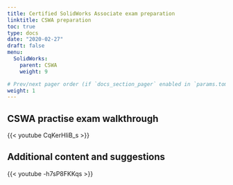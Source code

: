 ```yaml
---
title: Certified SolidWorks Associate exam preparation
linktitle: CSWA preparation
toc: true
type: docs
date: "2020-02-27"
draft: false
menu:
  SolidWorks:
    parent: CSWA
    weight: 9

# Prev/next pager order (if `docs_section_pager` enabled in `params.toml`)
weight: 1
---
```

## CSWA practise exam walkthrough 

{{< youtube CqKerHliB_s >}}

## Additional content and suggestions

{{< youtube -h7sP8FKKqs >}}